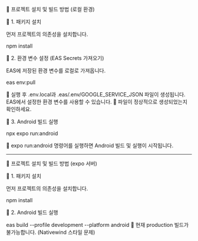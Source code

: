 🚀 프로젝트 설치 및 빌드 방법 (로컬 환경)

📌 1. 패키지 설치

먼저 프로젝트의 의존성을 설치합니다.

npm install

📌 2. 환경 변수 설정 (EAS Secrets 가져오기)

EAS에 저장된 환경 변수를 로컬로 가져옵니다.

eas env:pull

🔹 실행 후 .env.local과 .eas/.env/GOOGLE_SERVICE_JSON 파일이 생성됩니다. EAS에서 설정한 환경 변수를 사용할 수 있습니다.
🔹 파일이 정상적으로 생성되었는지 확인하세요.

📌 3. Android 빌드 실행

npx expo run:android

🔹 expo run:android 명령어를 실행하면 Android 빌드 및 실행이 시작됩니다.

---

🚀 프로젝트 설치 및 빌드 방법 (expo 서버)

📌 1. 패키지 설치

먼저 프로젝트의 의존성을 설치합니다.

npm install

📌 2. Android 빌드 실행

eas build --profile development --platform android
🔹 현재 production 빌드가 불가능합니다. (Nativewind 스타일 문제)
